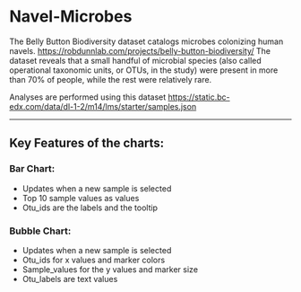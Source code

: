 # Navel-Microbes

The Belly Button Biodiversity dataset catalogs microbes colonizing human navels. https://robdunnlab.com/projects/belly-button-biodiversity/ The dataset reveals that a small handful of microbial species (also called operational taxonomic units, or OTUs, in the study) were present in more than 70% of people, while the rest were relatively rare.

Analyses are performed using this dataset https://static.bc-edx.com/data/dl-1-2/m14/lms/starter/samples.json
________________________________________________________________
## Key Features of the charts:

### Bar Chart:
* Updates when a new sample is selected
* Top 10 sample values as values
* Otu_ids are the labels and the tooltip

### Bubble Chart:
* Updates when a new sample is selected
* Otu_ids for x values and marker colors
* Sample_values for the y values and marker size
* Otu_labels are text values
